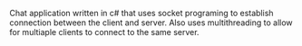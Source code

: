 Chat application written in c# that uses socket programing to establish connection between the client and server.
Also uses multithreading to allow for multiaple clients to connect to the same server.
